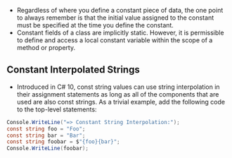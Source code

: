 - Regardless of where you define a constant piece of data, the one point to always remember is that the initial value assigned to the constant must be specified at the time you define the constant.
- Constant fields of a class are implicitly static. However, it is permissible to define and access a local constant variable within the scope of a method or property.

## Constant Interpolated Strings
- Introduced in C# 10, const string values can use string interpolation in their assignment statements as long as all of the components that are used are also const strings. As a trivial example, add the following code to the top-level statements:  
```csharp
Console.WriteLine("=> Constant String Interpolation:");  
const string foo = "Foo";  
const string bar = "Bar";  
const string foobar = $"{foo}{bar}";  
Console.WriteLine(foobar);
```
